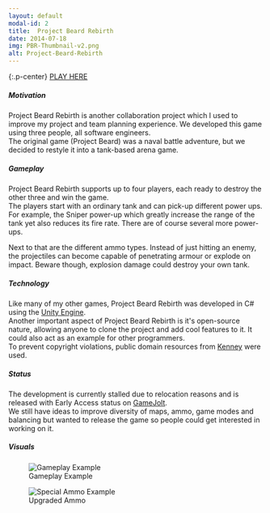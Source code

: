 ```yaml
---
layout: default
modal-id: 2
title:  Project Beard Rebirth
date: 2014-07-18
img: PBR-Thumbnail-v2.png
alt: Project-Beard-Rebirth
---
```


{:.p-center}
[PLAY HERE][gamejolt-project-beard-rebirth]

##### Motivation

Project Beard Rebirth is another collaboration project which I used to improve my project and team planning experience. We developed this game using three people, all software engineers.   
The original game (Project Beard) was a naval battle adventure, but we decided to restyle it into a tank-based arena game. 

##### Gameplay

Project Beard Rebirth supports up to four players, each ready to destroy the other three and win the game.  
The players start with an ordinary tank and can pick-up different power ups. For example, the Sniper power-up which greatly increase the range of the tank yet also reduces its fire rate. There are of course several more power-ups.  

Next to that are the different ammo types. Instead of just hitting an enemy, the projectiles can become capable of penetrating armour or explode on impact. Beware though, explosion damage could destroy your own tank.

##### Technology

Like many of my other games, Project Beard Rebirth was developed in C# using the [Unity Engine][unity-3d].  
Another important aspect of Project Beard Rebirth is it's open-source nature, allowing anyone to clone the project and add cool features to it. It could also act as an example for other programmers.   
To prevent copyright violations, public domain resources from [Kenney][kenney] were used.

##### Status

The development is currently stalled due to relocation reasons and is released with Early Access status on [GameJolt][gamejolt-project-beard-rebirth].  
We still have ideas to improve diversity of maps, ammo, game modes and balancing but wanted to release the game so people could get interested in working on it.

##### Visuals

<DIV class="figure-block">
    <figure class="center-image">
        <img src="{{site.baseurl}}/assets/images/project_beard_rebirth/PBR-Gameplay.png" class="img-responsive img-centered" alt="Gameplay Example"/>
        <figcaption>Gameplay Example</figcaption>
    </figure>
    <figure class="center-image">
        <img src="{{site.baseurl}}/assets/images/project_beard_rebirth/PBR-Special-Ammo.png" class="img-responsive img-centered" alt="Special Ammo Example"/>
        <figcaption>Upgraded Ammo</figcaption>
    </figure>
</DIV>




[gamejolt-project-beard-rebirth]: https://gamejolt.com/games/Project_Beard_Rebirth/277210#close
[unity-3d]: https://unity3d.com/unity
[kenney]: https://kenney.nl/
